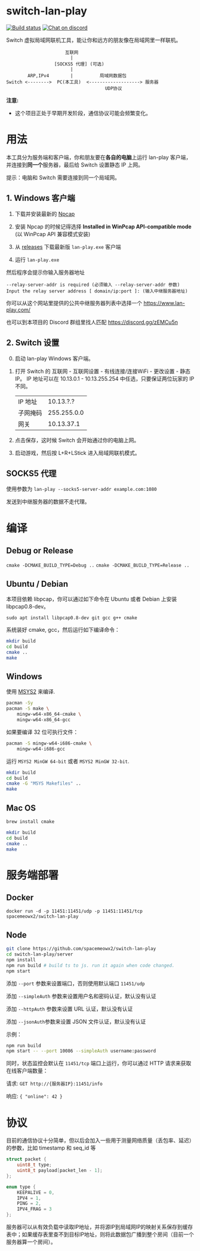 # switch-lan-play
[![Build status](https://github.com/spacemeowx2/switch-lan-play/workflows/Build/badge.svg)](https://github.com/spacemeowx2/switch-lan-play/actions?query=workflow%3ABuild)
[![Chat on discord](https://img.shields.io/badge/chat-on%20discord-7289da.svg)](https://discord.gg/zEMCu5n)

Switch 虚拟局域网联机工具，能让你和远方的朋友像在局域网里一样联机。

```
                      互联网
                        |
                  [SOCKS5 代理] (可选)
                        |
        ARP,IPv4        |          局域网数据包
Switch <-------->  PC(本工具)  <-------------------> 服务器
                                     UDP协议
```

**注意:**
* 这个项目正处于早期开发阶段，通信协议可能会频繁变化。

# 用法

本工具分为服务端和客户端，你和朋友要在**各自的电脑**上运行 lan-play 客户端，并连接到**同一个**服务器，最后给 Switch 设置静态 IP 上网。

提示：电脑和 Switch 需要连接到同一个局域网。

## 1. Windows 客户端

1. 下载并安装最新的 [Npcap](https://nmap.org/npcap/#download)

2. 安装 Npcap 的时候记得选择 **Installed in WinPcap API-compatible mode** (以 WinPcap API 兼容模式安装) 

3. 从 [releases](https://github.com/spacemeowx2/switch-lan-play/releases) 下载最新版 `lan-play.exe` 客户端

4. 运行 `lan-play.exe`

然后程序会提示你输入服务器地址

```
--relay-server-addr is required (必须输入 --relay-server-addr 参数)
Input the relay server address [ domain/ip:port ]: (输入中继服务器地址)
```
你可以从这个网站里提供的公共中继服务器列表中选择一个
https://www.lan-play.com/

也可以到本项目的 Discord 群组里找人匹配
https://discord.gg/zEMCu5n

## 2. Switch 设置

0. 启动 lan-play Windows 客户端。

1. 打开 Switch 的 互联网 - 互联网设置 - 有线连接/连接WiFi - 更改设置 - 静态 IP。 IP 地址可以在 10.13.0.1 - 10.13.255.254 中任选，只要保证两位玩家的 IP 不同。

    <table>
        <tbody>
            <tr>
                <td>IP 地址</td>
                <td>10.13.?.?</td>
            </tr>
            <tr>
                <td>子网掩码</td>
                <td>255.255.0.0</td>
            </tr>
            <tr>
                <td>网关</td>
                <td>10.13.37.1</td>
            </tr>
        </tbody>
    </table>

2. 点击保存，这时候 Switch 会开始通过你的电脑上网。

3. 启动游戏，然后按 L+R+LStick 进入局域网联机模式。

## SOCKS5 代理

使用参数为 `lan-play --socks5-server-addr example.com:1080`

发送到中继服务器的数据不走代理。

# 编译

## Debug or Release

`cmake -DCMAKE_BUILD_TYPE=Debug ..`
`cmake -DCMAKE_BUILD_TYPE=Release ..`

## Ubuntu / Debian

本项目依赖 libpcap，你可以通过如下命令在 Ubuntu 或者 Debian 上安装 libpcap0.8-dev。

`sudo apt install libpcap0.8-dev git gcc g++ cmake`

系统装好 cmake, gcc，然后运行如下编译命令：

```sh
mkdir build
cd build
cmake ..
make
```

## Windows

使用 [MSYS2](http://www.msys2.org/) 来编译.

```sh
pacman -Sy
pacman -S make \
    mingw-w64-x86_64-cmake \
    mingw-w64-x86_64-gcc
```

如果要编译 32 位可执行文件：

```sh
pacman -S mingw-w64-i686-cmake \
    mingw-w64-i686-gcc
```

运行 `MSYS2 MinGW 64-bit` 或者 `MSYS2 MinGW 32-bit`.

```sh
mkdir build
cd build
cmake -G "MSYS Makefiles" ..
make
```

## Mac OS

```sh
brew install cmake
```

```sh
mkdir build
cd build
cmake ..
make
```

# 服务端部署

## Docker

`docker run -d -p 11451:11451/udp -p 11451:11451/tcp spacemeowx2/switch-lan-play`

## Node

```sh
git clone https://github.com/spacemeowx2/switch-lan-play
cd switch-lan-play/server
npm install
npm run build # build ts to js. run it again when code changed.
npm start
```

添加 `--port` 参数来设置端口，否则使用默认端口 `11451/udp`

添加 `--simpleAuth` 参数来设置用户名和密码认证，默认没有认证

添加 `--httpAuth` 参数来设置 URL 认证，默认没有认证

添加 `--jsonAuth`参数来设置 JSON 文件认证，默认没有认证

示例：

```sh
npm run build
npm start -- --port 10086 --simpleAuth username:password
```

同时，状态监控会默认在 `11451/tcp` 端口上运行，你可以通过 HTTP 请求来获取在线客户端数量：

请求: `GET http://{服务器IP}:11451/info`

响应: `{ "online": 42 }`


# 协议

目前的通信协议十分简单，但以后会加入一些用于测量网络质量（丢包率、延迟）的参数，比如 timestamp 和 seq_id 等

```c
struct packet {
    uint8_t type;
    uint8_t payload[packet_len - 1];
};
```

```c
enum type {
    KEEPALIVE = 0,
    IPV4 = 1,
    PING = 2,
    IPV4_FRAG = 3
};
```

服务器可以从有效负载中读取IP地址，并将源IP到局域网IP的映射关系保存到缓存表中；如果缓存表里查不到目标IP地址，则将此数据包广播到整个房间（目前一个服务器算一个房间）。
